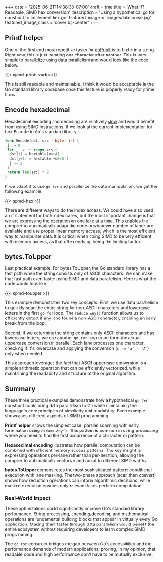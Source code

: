 +++
date = '2025-06-21T14:38:38-07:00'
draft = true
title = 'What if? Readable, SIMD hex conversion'
description = 'Using a hypothetical go for construct to implement hex.go'
featured_image = 'images/lakelouise.jpg'
featured_image_class = 'cover bg-center'
+++

## Printf helper

One of the first and most repetitive tasks for [doPrintf](https://github.com/golang/go/blob/master/src/fmt/print.go#L1028) is to find `%` in a string. Right now, this is just iterating one character after another. This is very simple to parallelize using data parallelism and would look like the code below.

{{< spmd-printf-verbs >}}

This is still readable and maintainable. I think it would be acceptable in the Go standard library codebase once this feature is properly ready for prime time.

## Encode hexadecimal

Hexadecimal encoding and decoding are relatively [slow](https://github.com/golang/go/issues/68188) and would benefit from using SIMD instructions. If we look at the current implementation for hex.Encode in Go's standard library:

```go
func Encode(dst, src []byte) int {
 j := 0
 for _, v := range src {
  dst[j] = hextable[v>>4]
  dst[j+1] = hextable[v&0x0f]
  j += 2
 }
 return len(src) * 2
}
```

If we adapt it to use `go for` and parallelize the data manipulation, we get the following example:

{{< spmd-hex >}}

There are different ways to do the index access. We could have also used an if statement for both index cases, but the most important change is that we are expressing the operation on one lane at a time. This enables the compiler to automatically adapt the code to whatever number of lanes are available and use proper linear memory access, which is the most efficient way to manipulate data. It is critical when doing SIMD to be very efficient with memory access, as that often ends up being the limiting factor.

## bytes.ToUpper

Last practical example. For bytes.ToUpper, the Go standard library has a fast path when the string consists only of ASCII characters. We can make that fast path even faster using SIMD and data parallelism. Here is what the code would look like:

{{< spmd-toupper >}}

This example demonstrates two key concepts. First, we use data parallelism to quickly scan the entire string for non-ASCII characters and lowercase letters in the first `go for` loop. The `reduce.Any()` function allows us to efficiently detect if any lane found a non-ASCII character, enabling an early break from the loop.

Second, if we determine the string contains only ASCII characters and has lowercase letters, we use another `go for` loop to perform the actual uppercase conversion in parallel. Each lane processes one character, checking if it's lowercase and applying the conversion (`c -= 'a' - 'A'`) only when needed.

This approach leverages the fact that ASCII uppercase conversion is a simple arithmetic operation that can be efficiently vectorized, while maintaining the readability and structure of the original algorithm.

## Summary

These three practical examples demonstrate how a hypothetical `go for` construct could bring data parallelism to Go while maintaining the language's core principles of simplicity and readability. Each example showcases different aspects of SIMD programming:

**Printf helper** shows the simplest case: parallel scanning with early termination using `reduce.Any()`. This pattern is common in string processing where you need to find the first occurrence of a character or pattern.

**Hexadecimal encoding** illustrates how parallel computation can be combined with efficient memory access patterns. The key insight is expressing operations per-lane rather than per-iteration, allowing the compiler to automatically vectorize and adapt to different SIMD widths.

**bytes.ToUpper** demonstrates the most sophisticated pattern: conditional execution with lane masking. The two-phase approach (scan then convert) shows how reduction operations can inform algorithmic decisions, while masked execution ensures only relevant lanes perform computation.

### Real-World Impact

These optimizations could significantly improve Go's standard library performance. String processing, encoding/decoding, and mathematical operations are fundamental building blocks that appear in virtually every Go application. Making them faster through data parallelism would benefit the entire ecosystem without requiring developers to learn complex SIMD programming.

The `go for` construct bridges the gap between Go's accessibility and the performance demands of modern applications, proving, in my opinion, that readable code and high performance don't have to be mutually exclusive.
